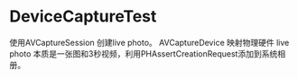 # DeviceCaptureTest

使用AVCaptureSession 创建live photo。
AVCaptureDevice 映射物理硬件
live photo 本质是一张图和3秒视频，利用PHAssertCreationRequest添加到系统相册。
